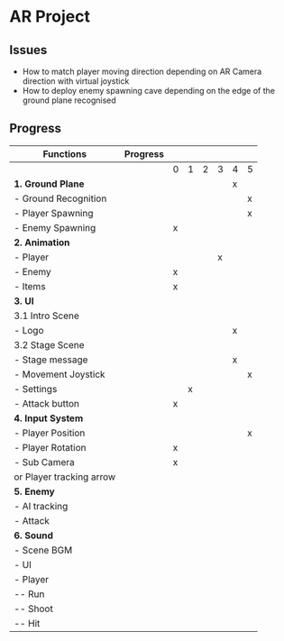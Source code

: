 # AR Project

## Issues
- How to match player moving direction depending on AR Camera direction with virtual joystick
- How to deploy enemy spawning cave depending on the edge of the ground plane recognised
## Progress
|Functions|Progress|||||||
|---|---|---|---|---|---|---|---|
|||0|1|2|3|4|5|
|**1. Ground Plane**||||||x||
|- Ground Recognition|||||||x|
|- Player Spawning|||||||x|
|- Enemy Spawning||x||||||
|**2. Animation**||||||||
|- Player|||||x|||
|- Enemy||x||||||
|- Items||x||||||
|**3. UI**||||||||
|3.1 Intro Scene||||||||
|- Logo||||||x||
|3.2  Stage Scene||||||||
|- Stage message||||||x||
|- Movement Joystick|||||||x|
|- Settings|||x|||||
|- Attack button||x||||||
|**4. Input System**||||||||
|- Player Position|||||||x|
|- Player Rotation||x||||||
|- Sub Camera||x||||||
| or Player tracking arrow||||||||
|**5. Enemy**||||||||
|- AI tracking||||||||
|- Attack||||||||
|**6. Sound**||||||||
|- Scene BGM||||||||
|- UI||||||||
|- Player||||||||
|-- Run||||||||
|-- Shoot||||||||
|-- Hit||||||||

